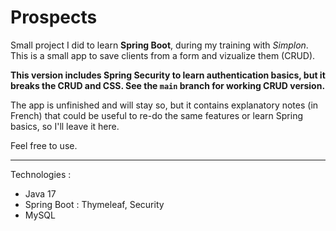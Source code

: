 # Prospects

Small project I did to learn **Spring Boot**, during my training with *Simplon*.
This is a small app to save clients from a form and vizualize them (CRUD).

**This version includes Spring Security to learn authentication basics, but it breaks the CRUD and CSS. See the `main` branch for working CRUD version.**

The app is unfinished and will stay so, but it contains explanatory notes (in French) that could be useful to re-do the same features or learn Spring basics, so I'll leave it here.

Feel free to use.

-------
Technologies :
- Java 17
- Spring Boot : Thymeleaf, Security
- MySQL